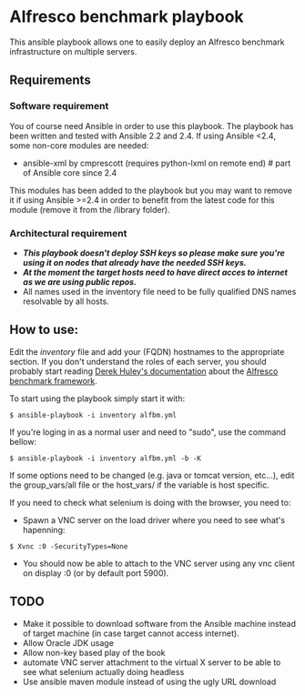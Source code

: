# Alfresco benchmark playbook

This ansible playbook allows one to easily deploy an Alfresco benchmark infrastructure on multiple servers.

## Requirements

### Software requirement

You of course need Ansible in order to use this playbook.
The playbook has been written and tested with Ansible 2.2 and 2.4. If using Ansible <2.4, some non-core modules are needed:

 * ansible-xml by cmprescott (requires python-lxml on remote end) # part of Ansible core since 2.4

This modules has been added to the playbook but you may want to remove it if using Ansible >=2.4 in order to benefit from the latest code for this module (remove it from the /library folder).

### Architectural requirement

 - ***This playbook doesn't deploy SSH keys so please make sure you're using it on nodes that already have the needed SSH keys.***
 - ***At the moment the target hosts need to have direct acces to internet as we are using public repos.***
 - All names used in the inventory file need to be fully qualified DNS names resolvable by all hosts.

## How to use:

Edit the _inventory_ file and add your (FQDN) hostnames to the appropriate section. If you don't understand the roles of each server, you should probably start reading [Derek Huley's documentation](https://github.com/AlfrescoBenchmark/alfresco-benchmark/tree/master/docs) about the [Alfresco benchmark framework](https://github.com/AlfrescoBenchmark).

To start using the playbook simply start it with:

```
$ ansible-playbook -i inventory alfbm.yml
```

If you're loging in as a normal user and need to "sudo", use the command bellow:

```
$ ansible-playbook -i inventory alfbm.yml -b -K
```

If some options need to be changed (e.g. java or tomcat version, etc...), edit the group_vars/all file or the host_vars/<HOSTNAME> if the variable is host specific.

If you need to check what selenium is doing with the browser, you need to:

 - Spawn a VNC server on the load driver where you need to see what's hapenning:

```
$ Xvnc :0 -SecurityTypes=None 
```

 - You should now be able to attach to the VNC server using any vnc client on display :0 (or by default port 5900).

## TODO

 * Make it possible to download software from the Ansible machine instead of target machine (in case target cannot access internet).
 * Allow Oracle JDK usage
 * Allow non-key based play of the book
 * automate VNC server attachment to the virtual X server to be able to see what selenium actually doing headless
 * Use ansible maven module instead of using the ugly URL download

